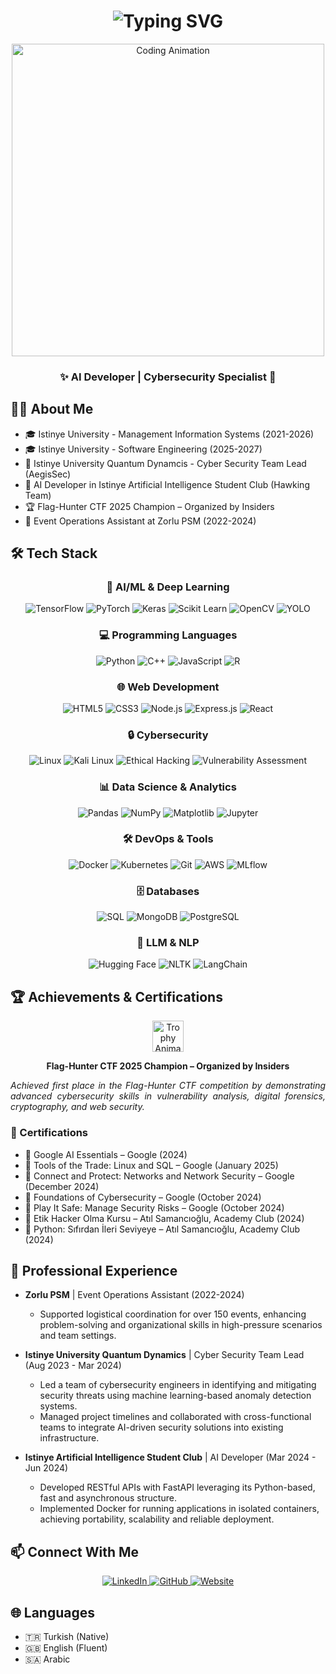 <h1 align="center">
  <img src="https://readme-typing-svg.herokuapp.com?font=Fira+Code&weight=500&size=40&pause=1000&color=0077B5&center=true&vCenter=true&repeat=false&width=435&lines=İbrahim+Oğuz+ASAN" alt="Typing SVG" />
</h1>

<div align="center">
  <img src="https://media.giphy.com/media/qgQUggAC3Pfv687qPC/giphy.gif" width="500" alt="Coding Animation" />
</div>

<h3 align="center">✨ AI Developer | Cybersecurity Specialist 🚀</h3>


## 👨‍💻 About Me
- 🎓 Istinye University - Management Information Systems (2021-2026)
- 🎓 Istinye University - Software Engineering (2025-2027)
- 🔬 Istinye University Quantum Dynamcis - Cyber Security Team Lead (AegisSec)
- 💼 AI Developer in Istinye Artificial Intelligence Student Club (Hawking Team)
- 🏆 Flag-Hunter CTF 2025 Champion – Organized by Insiders
- 🎯 Event Operations Assistant at Zorlu PSM (2022-2024)

## 🛠 Tech Stack

<div align="center">

### 🤖 AI/ML & Deep Learning
![TensorFlow](https://img.shields.io/badge/TensorFlow-FF6F00?style=for-the-badge&logo=tensorflow&logoColor=white)
![PyTorch](https://img.shields.io/badge/PyTorch-EE4C2C?style=for-the-badge&logo=pytorch&logoColor=white)
![Keras](https://img.shields.io/badge/Keras-D00000?style=for-the-badge&logo=keras&logoColor=white)
![Scikit Learn](https://img.shields.io/badge/Scikit_Learn-F7931E?style=for-the-badge&logo=scikit-learn&logoColor=white)
![OpenCV](https://img.shields.io/badge/OpenCV-5C3EE8?style=for-the-badge&logo=opencv&logoColor=white)
![YOLO](https://img.shields.io/badge/YOLO-00FFFF?style=for-the-badge&logo=yolo&logoColor=black)

### 💻 Programming Languages
![Python](https://img.shields.io/badge/Python-14354C?style=for-the-badge&logo=python&logoColor=white)
![C++](https://img.shields.io/badge/C++-00599C?style=for-the-badge&logo=cplusplus&logoColor=white)
![JavaScript](https://img.shields.io/badge/JavaScript-F7DF1E?style=for-the-badge&logo=javascript&logoColor=black)
![R](https://img.shields.io/badge/R-276DC3?style=for-the-badge&logo=r&logoColor=white)

### 🌐 Web Development
![HTML5](https://img.shields.io/badge/HTML5-E34F26?style=for-the-badge&logo=html5&logoColor=white)
![CSS3](https://img.shields.io/badge/CSS3-1572B6?style=for-the-badge&logo=css3&logoColor=white)
![Node.js](https://img.shields.io/badge/Node.js-43853D?style=for-the-badge&logo=node.js&logoColor=white)
![Express.js](https://img.shields.io/badge/Express.js-404D59?style=for-the-badge&logo=express&logoColor=white)
![React](https://img.shields.io/badge/React-20232A?style=for-the-badge&logo=react&logoColor=61DAFB)

### 🔒 Cybersecurity
![Linux](https://img.shields.io/badge/Linux-FCC624?style=for-the-badge&logo=linux&logoColor=black)
![Kali Linux](https://img.shields.io/badge/Kali_Linux-557C94?style=for-the-badge&logo=kali-linux&logoColor=white)
![Ethical Hacking](https://img.shields.io/badge/Ethical_Hacking-4B275F?style=for-the-badge&logo=hack-the-box&logoColor=white)
![Vulnerability Assessment](https://img.shields.io/badge/Vulnerability_Assessment-ED1C24?style=for-the-badge&logo=target&logoColor=white)

### 📊 Data Science & Analytics
![Pandas](https://img.shields.io/badge/Pandas-150458?style=for-the-badge&logo=pandas&logoColor=white)
![NumPy](https://img.shields.io/badge/NumPy-013243?style=for-the-badge&logo=numpy&logoColor=white)
![Matplotlib](https://img.shields.io/badge/Matplotlib-11557c?style=for-the-badge&logo=python&logoColor=white)
![Jupyter](https://img.shields.io/badge/Jupyter-F37626?style=for-the-badge&logo=jupyter&logoColor=white)

### 🛠 DevOps & Tools
![Docker](https://img.shields.io/badge/Docker-2496ED?style=for-the-badge&logo=docker&logoColor=white)
![Kubernetes](https://img.shields.io/badge/Kubernetes-326CE5?style=for-the-badge&logo=kubernetes&logoColor=white)
![Git](https://img.shields.io/badge/Git-E44C30?style=for-the-badge&logo=git&logoColor=white)
![AWS](https://img.shields.io/badge/AWS-232F3E?style=for-the-badge&logo=amazon-aws&logoColor=white)
![MLflow](https://img.shields.io/badge/MLflow-0194E2?style=for-the-badge&logo=mlflow&logoColor=white)

### 🗄️ Databases
![SQL](https://img.shields.io/badge/SQL-4479A1?style=for-the-badge&logo=mysql&logoColor=white)
![MongoDB](https://img.shields.io/badge/MongoDB-47A248?style=for-the-badge&logo=mongodb&logoColor=white)
![PostgreSQL](https://img.shields.io/badge/PostgreSQL-316192?style=for-the-badge&logo=postgresql&logoColor=white)

### 🧠 LLM & NLP
![Hugging Face](https://img.shields.io/badge/Hugging_Face-FFD21E?style=for-the-badge&logo=huggingface&logoColor=black)
![NLTK](https://img.shields.io/badge/NLTK-154F5B?style=for-the-badge&logo=python&logoColor=white)
![LangChain](https://img.shields.io/badge/LangChain-3178C6?style=for-the-badge&logo=chainlink&logoColor=white)

</div>

## 🏆 Achievements & Certifications
<div align="center">
  <img src="https://media.giphy.com/media/3orifgbK2qhORanAty/giphy.gif" width="50" alt="Trophy Animation"/>
  <p><b>Flag-Hunter CTF 2025 Champion – Organized by Insiders</b></p>
  <p align="justify">
    <i>Achieved first place in the Flag-Hunter CTF competition by demonstrating advanced cybersecurity skills in vulnerability analysis, digital forensics, cryptography, and web security.</i>
  </p>
</div>

### 📜 Certifications
- 🔐 Google AI Essentials – Google (2024)
- 🔐 Tools of the Trade: Linux and SQL – Google (January 2025)
- 🔐 Connect and Protect: Networks and Network Security – Google (December 2024)
- 🔐 Foundations of Cybersecurity – Google (October 2024)
- 🔐 Play It Safe: Manage Security Risks – Google (October 2024)
- 🔐 Etik Hacker Olma Kursu – Atıl Samancıoğlu, Academy Club (2024)
- 🔐 Python: Sıfırdan İleri Seviyeye – Atıl Samancıoğlu, Academy Club (2024)

## 💼 Professional Experience
- **Zorlu PSM** | Event Operations Assistant (2022-2024)
  - Supported logistical coordination for over 150 events, enhancing problem-solving and organizational skills in high-pressure scenarios and team settings.

- **Istinye University Quantum Dynamics** | Cyber Security Team Lead (Aug 2023 - Mar 2024)
  - Led a team of cybersecurity engineers in identifying and mitigating security threats using machine learning-based anomaly detection systems.
  - Managed project timelines and collaborated with cross-functional teams to integrate AI-driven security solutions into existing infrastructure.

- **Istinye Artificial Intelligence Student Club** | AI Developer (Mar 2024 - Jun 2024)
  - Developed RESTful APIs with FastAPI leveraging its Python-based, fast and asynchronous structure.
  - Implemented Docker for running applications in isolated containers, achieving portability, scalability and reliable deployment.

## 📫 Connect With Me

<div align="center">
 
  <a href="https://www.linkedin.com/in/oguzassn34/" target="_blank">
    <img src="https://img.shields.io/badge/LINKEDIN-0077B5?style=for-the-badge&logo=linkedin&logoColor=white&labelColor=0077B5" alt="LinkedIn"/>
  </a>
 
  <a href="https://github.com/Oussssn" target="_blank">
    <img src="https://img.shields.io/badge/GITHUB-181717?style=for-the-badge&logo=github&logoColor=white&labelColor=181717" alt="GitHub"/>
  </a>
 
  <a href="https://oguzasan.com/" target="_blank">
    <img src="https://img.shields.io/badge/WEBSITE-000000?style=for-the-badge&logo=safari&logoColor=white&labelColor=000000" alt="Website"/>
  </a>

</div>

## 🌐 Languages
- 🇹🇷 Turkish (Native)
- 🇬🇧 English (Fluent)
- 🇸🇦 Arabic
